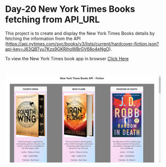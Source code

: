 # Day-20 New York Times Books fetching from API_URL

This project is to create and display the New York Times Books details by fetching the information from the API (https://api.nytimes.com/svc/books/v3/lists/current/hardcover-fiction.json?api-key=J63QBTyu7Kzs9GKRlhoWBrGV68o4eNgO).

To view the New York Times book app in browser [Click Here](https://nyt-books-3411.netlify.app/)

<br />

![Output Screenshot](./ss1.png)

